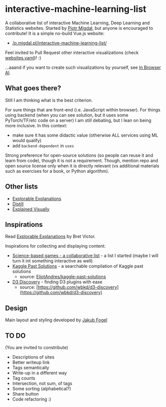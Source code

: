 # interactive-machine-learning-list

A collaborative list of interactive Machine Learning, Deep Learning and Statistics websites.
Started by [Piotr Migdał](https://p.migdal.pl/), but anyone is encouraged to contribute!
It is a simple no-build Vue.js website:

* [/p.migdal.pl/interactive-machine-learning-list/](https://p.migdal.pl/interactive-machine-learning-list/)

Feel invited to Pull Request other interactive visualizations (check [websites.yaml](https://github.com/stared/interactive-machine-learning-list/blob/master/websites.yaml))! :)

...aaand if you want to create such visualizations by yourself, see [In Browser AI](http://eepurl.com/dBJCfP).

## What goes there?

Still I am thinking what is the best criterion.

For sure things that are front-end (i.e. JavaScript within browser).
For things using backend (when you can see solution, but it uses some PyTorch/TF/etc code on a server) I am still debating, but I lean on being more inclusive. In this context:

* make sure it has some didactic value (otherwise ALL services using ML would qualify)
* add `backend-dependent` in `uses`

Strong preference for open-source solutions (so people can reuse it and learn from code), though it is not a requirement. Though, mention repo and open source license only when it is directly relevant (vs additional materials such as exercises for a book, or Python algorithm).

## Other lists

* [Explorable Explanations](http://explorabl.es/)
* [Distill](https://distill.pub/)
* [Explained Visually](http://setosa.io/ev/)

## Inspirations

Read [Explorable Explanations](http://worrydream.com/ExplorableExplanations/) by Bret Victor.

Inspirations for collecting and displaying content:

* [Science-based games - a collaborative list](https://github.com/stared/science-based-games-list) - a list I started (maybe I will turn it int something interactive as well)
* [Kaggle Past Solutions](http://ndres.me/kaggle-past-solutions/) - a searchable compilation of Kaggle past solutions
  * source: [EliotAndres/kaggle-past-solutions](https://github.com/EliotAndres/kaggle-past-solutions)
* [D3 Discovery](https://d3-discovery.net/) - finding D3 plugins with ease
  * source: [https://github.com/wbkd/d3-discovery](https://github.com/wbkd/d3-discovery)


## Design

Main layout and styling developed by [Jakub Fogel](https://github.com/fogelkuba)

## TO DO

(You are invited to constribute)

* Descriptions of sites
* Better writeup link
* Tags semantically
* Write-up in a different way
* Tag counts
* Intersection, not sum, of tags
* Some sorting (alphabetical?)
* Share button
* Code refactoring :)

